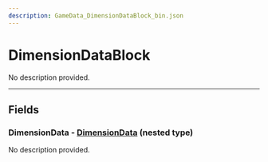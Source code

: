 ```yaml
---
description: GameData_DimensionDataBlock_bin.json
---
```


# DimensionDataBlock

No description provided.

***

## Fields

### DimensionData - [DimensionData](../../nested-types/dimensiondata.md) (nested type)

No description provided.
